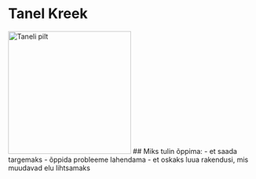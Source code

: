 # Tanel Kreek
<img src="https://www.luge.ee/tanel.jpg" alt="Taneli pilt" width="250"/>
## Miks tulin õppima:
- et saada targemaks
- õppida probleeme lahendama
- et oskaks luua rakendusi, mis muudavad elu lihtsamaks 
